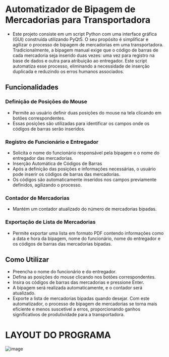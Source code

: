 # Automatizador de Bipagem de Mercadorias para Transportadora
 - Este projeto consiste em um script Python com uma interface gráfica (GUI) construída utilizando PyQt5. O seu propósito é simplificar e agilizar o processo de bipagem de mercadorias em uma transportadora. Tradicionalmente, a bipagem manual exige que o código de barras de cada mercadoria seja inserido duas vezes: uma vez para registro na base de dados e outra para atribuição ao entregador. Este script automatiza esse processo, eliminando a necessidade de inserção duplicada e reduzindo os erros humanos associados.
## Funcionalidades
### Definição de Posições do Mouse
 - Permite ao usuário definir duas posições do mouse na tela clicando em botões correspondentes.
 - Essas posições são utilizadas para identificar os campos onde os códigos de barras serão inseridos.
### Registro de Funcionário e Entregador
 - Solicita o nome do funcionário responsável pela bipagem e o nome do entregador das mercadorias.
 - Inserção Automática de Códigos de Barras
 - Após a definição das posições e informações necessárias, o usuário pode inserir os códigos de barras das mercadorias.
 - Os códigos são automaticamente inseridos nos campos previamente definidos, agilizando o processo.
### Contador de Mercadorias
 - Mantém um contador atualizado do número de mercadorias bipadas.
### Exportação de Lista de Mercadorias
 - Permite exportar uma lista em formato PDF contendo informações como a data e hora da bipagem, nome do funcionário, nome do entregador e os códigos de barras das mercadorias bipadas.

## Como Utilizar
 - Preencha o nome do funcionário e do entregador.
 - Defina as posições do mouse clicando nos botões correspondentes.
 - Insira os códigos de barras das mercadorias e pressione Enter.
 - A bipagem será realizada automaticamente, e o contador será atualizado.
 - Exporte a lista de mercadorias bipadas quando desejar.
Com este automatizador, o processo de bipagem de mercadorias se torna mais eficiente e menos suscetível a erros, proporcionando ganhos significativos de produtividade para a transportadora.


# LAYOUT DO PROGRAMA
   ![image](https://github.com/dudurtg2/LC_transporte_system/assets/83459496/8365793a-da69-4514-a291-1925f40753c5)
